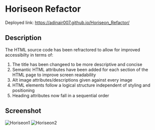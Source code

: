 # Horiseon Refactor
Deployed link: https://adinair007.github.io/Horiseon_Refactor/

## Description

The HTML source code has been refractored to allow for improved accessibilty in terms of:
1. The title has been changeed to be more descriptive and concise
2. Semantic HTML attributes have been added for each section of the HTML page to improve screen readability
3. Alt image attributes/descriptions given against every image
4. HTML elements follow a logical structure independent of styling and positioning
5. Heading attributes now fall in a sequential order

## Screenshot
![Horiseon1](https://user-images.githubusercontent.com/112667543/205474925-cc49b616-1cc4-4915-8fe1-2bd58aa770bc.png)
![Horiseon2](https://user-images.githubusercontent.com/112667543/205474928-4c777613-5eca-4947-8cc1-8a0d1b8a6f45.png)

